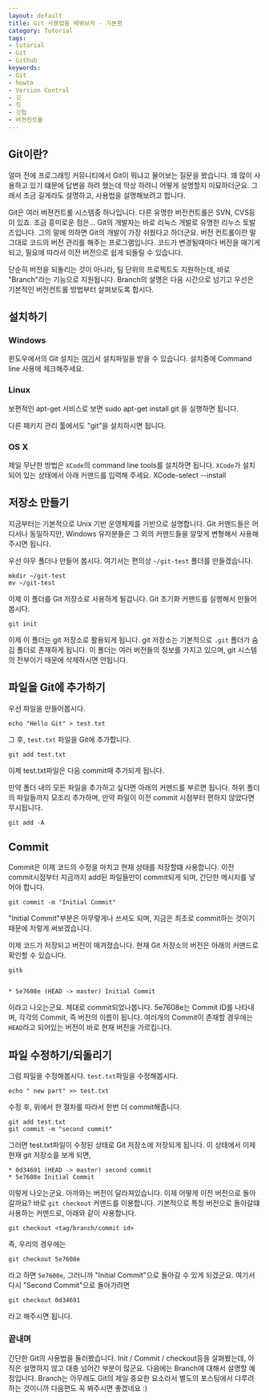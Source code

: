 ```yaml
---
layout: default
title: Git 사용법을 배워보자 - 기본편
category: Tutorial
tags:
- tutorial
- Git
- Github
keywords:
- Git
- howto
- Version Control
- 깃
- 짓
- 깃헙
- 버젼컨트롤
---
```

## Git이란?
얼마 전에 프로그래밍 커뮤니티에서 Git이 뭐냐고 물어보는 질문을 봤습니다. 꽤 많이 사용하고 있기 떄문에 답변을 하려 했는데 막상 하려니 어떻게 설명할지 미묘하더군요. 그래서 조금 길게라도 설명하고, 사용법을 설명해보려고 합니다.

Git은 여러 버젼컨트롤 시스템중 하나입니다. 다른 유명한 버전컨트롤은 SVN, CVS등이 있죠. 조금 흥미로운 점은... Git의 개발자는 바로 리눅스 개발로 유명한 리누스 토발즈입니다. 그의 말에 의하면 Git의 개발이 가장 쉬웠다고 하더군요. 버전 컨트롤이란 말그대로 코드의 버전 관리를 해주는 프로그램입니다. 코드가 변경될때마다 버전을 매기게 되고, 필요에 따라서 이전 버전으로 쉽게 되돌릴 수 있습니다.

단순히 버전을 되돌리는 것이 아니라, 팀 단위의 프로젝트도 지원하는데, 바로 "Branch"라는 기능으로 지원됩니다. Branch의 설명은 다음 시간으로 넘기고 우선은 기본적인 버전컨트롤 방법부터 살펴보도록 합시다.

## 설치하기
### Windows
윈도우에서의 Git 설치는 <a href="https://git-scm.com/download/win">여기</a>서 설치파일을 받을 수 있습니다. 설치중에 Command line 사용에 체크해주세요.

### Linux
보편적인 apt-get 서비스로 보면
	sudo apt-get install git
을 실행하면 됩니다.

다른 패키지 관리 툴에서도 "git"을 설치하시면 됩니다.

### OS X
제일 무난한 방법은 `XCode`의 command line tools를 설치하면 됩니다. `XCode`가 설치되어 있는 상태에서 아래 커맨드를 입력해 주세요.
	XCode-select --install

## 저장소 만들기
지금부터는 기본적으로 Unix 기반 운영체제를 기반으로 설명합니다. Git 커맨드들은 어디서나 동일하지만, Windows 유저분들은 그 외의 커맨드들을 알맞게 변형해서 사용해주시면 됩니다.

우선 아무 폴더나 만들어 봅시다. 여기서는 편의상 `~/git-test` 폴더를 만들겠습니다.

	mkdir ~/git-test
	mv ~/git-test

이제 이 폴더를 Git 저장소로 사용하게 될겁니다. Git 초기화 커맨드를 실행해서 만들어봅시다.
	
	git init

이제 이 폴더는 git 저장소로 활용되게 됩니다. git 저장소는 기본적으로 `.git` 폴더가 숨김 폴더로 존재하게 됩니다. 이 폴더는 여러 버전들의 정보를 가지고 있으며, git 시스템의 전부이기 때문에 삭제하시면 안됩니다.

## 파일을 Git에 추가하기
우선 파일을 만들어봅시다.

	echo "Hello Git" > test.txt

그 후, `test.txt` 파일을 Git에 추가합니다.

	git add test.txt

이제 test.txt파일은 다음 commit때 추가되게 됩니다.

만약 폴더 내의 모든 파일을 추가하고 싶다면 아래의 커맨드를 부르면 됩니다. 하위 폴더의 파일들까지 모조리 추가하며, 만약 파일이 이전 commit 시점부터 편하지 않았다면 무시됩니다.
	
	git add -A

## Commit
Commit은 이제 코드의 수정을 마치고 현재 상태를 저장할떄 사용합니다. 이전 commit시점부터 지금까지 add된 파일들만이 commit되게 되며, 간단한 메시지를 넣어야 합니다.
	
	git commit -m "Initial Commit"

"Initial Commit"부분은 아무렇게나 쓰셔도 되며, 지금은 최초로 commit하는 것이기 때문에 저렇게 써보겠습니다.

이제 코드가 저장되고 버전이 매겨졌습니다. 현재 Git 저장소의 버전은 아래의 커맨드로 확인할 수 있습니다.

	gitk


	* 5e7608e (HEAD -> master) Initial Commit

이라고 나오는군요. 제대로 commit되었나봅니다. 5e7608e는 Commit ID를 나타내며, 각각의 Commit, 즉 버전의 이름이 됩니다. 여러개의 Commit이 존재할 경우에는 `HEAD`라고 되어있는 버전이 바로 현재 버전을 가르킵니다.

## 파일 수정하기/되돌리기
그럼 파일을 수정해봅시다. `test.txt`파일을 수정해봅시다.

	echo " new part" >> test.txt

수정 후, 위에서 한 절차를 따라서 한번 더 commit해줍니다.
	
	git add test.txt
	git commit -m "second commit"

그러면 test.txt파일이 수정된 상태로 Git 저장소에 저장되게 됩니다. 이 상태에서 이제 현재 git 저장소를 보게 되면, 

	* 0d34691 (HEAD -> master) second commit
	* 5e7608e Initial Commit

이렇게 나오는군요. 아까와는 버전이 달라져있습니다. 이제 어떻게 이전 버전으로 돌아갈까요? 바로 `git checkout` 커맨드를 이용합니다. 기본적으로 특정 버전으로 돌아갈떄 사용하는 커맨드로, 아래와 같이 사용합니다.

	git checkout <tag/branch/commit id>

즉, 우리의 경우에는

	git checkout 5e7608e

라고 하면 `5e7608e`, 그러니까 "Initial Commit"으로 돌아갈 수 있게 되겠군요. 여기서 다시 "Second Commit"으로 돌아가려면

	git checkout 0d34691

라고 해주시면 됩니다.

### 끝내며
간단한 Git의 사용법을 둘러봤습니다. Init / Commit / checkout등을 살펴봤는데, 아직은 설명하지 않고 대충 넘어간 부분이 많군요. 다음에는 Branch에 대해서 설명할 예정입니다. Branch는 아무래도 Git의 제일 중요한 요소라서 별도의 포스팅에서 다루려 하는 것이니까 다음편도 꼭 봐주시면 좋겠네요 :)
 